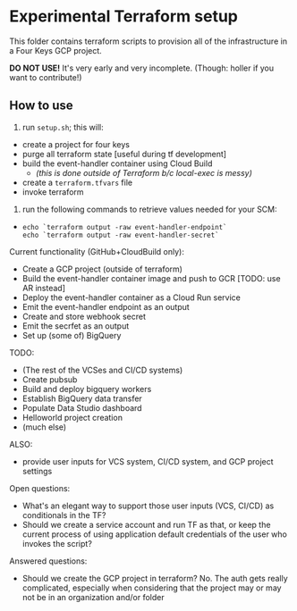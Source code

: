 # Experimental Terraform setup

This folder contains terraform scripts to provision all of the infrastructure in a Four Keys GCP project. 

**DO NOT USE!** It's very early and very incomplete. (Though: holler if you want to contribute!)

## How to use
1. run `setup.sh`; this will:
  * create a project for four keys
  * purge all terraform state [useful during tf development]
  * build the event-handler container using Cloud Build
    * _(this is done outside of Terraform b/c local-exec is messy)_
  * create a `terraform.tfvars` file
  * invoke terraform
1. run the following commands to retrieve values needed for your SCM:
  * ```
    echo `terraform output -raw event-handler-endpoint`
    echo `terraform output -raw event-handler-secret`
    ```


Current functionality (GitHub+CloudBuild only):
- Create a GCP project (outside of terraform)
- Build the event-handler container image and push to GCR [TODO: use AR instead]
- Deploy the event-handler container as a Cloud Run service
- Emit the event-handler endpoint as an output
- Create and store webhook secret
- Emit the secrfet as an output
- Set up (some of) BigQuery

TODO:
- (The rest of the VCSes and CI/CD systems)
- Create pubsub
- Build and deploy bigquery workers
- Establish BigQuery data transfer
- Populate Data Studio dashboard
- Helloworld project creation
- (much else)

ALSO:
- provide user inputs for VCS system, CI/CD system, and GCP project settings

Open questions:
- What's an elegant way to support those user inputs (VCS, CI/CD) as conditionals in the TF?
- Should we create a service account and run TF as that, or keep the current process of using application default credentials of the user who invokes the script?

Answered questions:
- Should we create the GCP project in terraform? No. The auth gets really complicated, especially when considering that the project may or may not be in an organization and/or folder